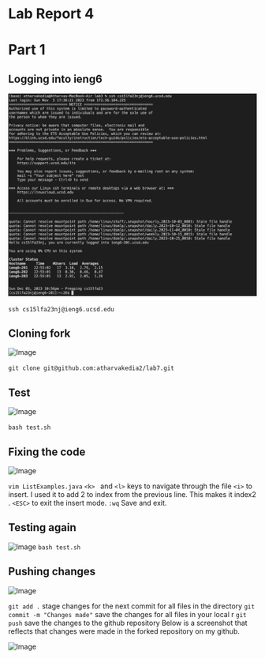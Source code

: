 

# Lab Report 4
# Part 1
## Logging into ieng6

![Image](ss15.png)

``` ssh cs15lfa23nj@ieng6.ucsd.edu ```
## Cloning fork
![Image](ss21.png)

``` git clone git@github.com:atharvakedia2/lab7.git ```
## Test

![Image](ss17.png)

``` bash test.sh ```

## Fixing the code

![Image](ss18.png)

```vim ListExamples.java```
```<k> ``` and ```<l>``` keys to navigate through the file
```<i>``` to insert. I used it to add 2 to index from the previous line. This makes it index2 .
```<ESC>``` to exit the insert mode.
```:wq``` Save and exit.

## Testing again
![Image](ss19.png)
```bash test.sh```
## Pushing changes
![Image](ss20.png)

```git add .``` stage changes for the next commit for all files in the directory
```git commit -m "Changes made"``` save the changes for all files in your local r
```git push``` save the changes to the github repository
Below is a screenshot that reflects that changes were made in the forked repository on my github.

![Image](ss21.png)
